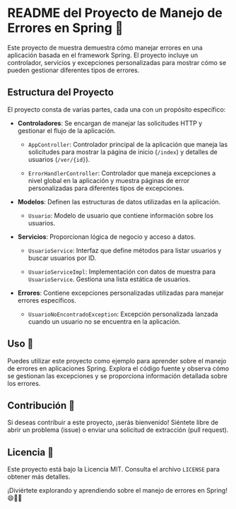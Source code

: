 # README del Proyecto de Manejo de Errores en Spring 🚀

Este proyecto de muestra demuestra cómo manejar errores en una aplicación basada en el framework Spring. El proyecto incluye un controlador, servicios y excepciones personalizadas para mostrar cómo se pueden gestionar diferentes tipos de errores.

## Estructura del Proyecto

El proyecto consta de varias partes, cada una con un propósito específico:

- **Controladores**: Se encargan de manejar las solicitudes HTTP y gestionar el flujo de la aplicación.

  - `AppController`: Controlador principal de la aplicación que maneja las solicitudes para mostrar la página de inicio (`/index`) y detalles de usuarios (`/ver/{id}`).

  - `ErrorHandlerController`: Controlador que maneja excepciones a nivel global en la aplicación y muestra páginas de error personalizadas para diferentes tipos de excepciones.

- **Modelos**: Definen las estructuras de datos utilizadas en la aplicación.

  - `Usuario`: Modelo de usuario que contiene información sobre los usuarios.

- **Servicios**: Proporcionan lógica de negocio y acceso a datos.

  - `UsuarioService`: Interfaz que define métodos para listar usuarios y buscar usuarios por ID.

  - `UsuarioServiceImpl`: Implementación con datos de muestra para `UsuarioService`. Gestiona una lista estática de usuarios.

- **Errores**: Contiene excepciones personalizadas utilizadas para manejar errores específicos.

  - `UsuarioNoEncontradoException`: Excepción personalizada lanzada cuando un usuario no se encuentra en la aplicación.

## Uso 🧐

Puedes utilizar este proyecto como ejemplo para aprender sobre el manejo de errores en aplicaciones Spring. Explora el código fuente y observa cómo se gestionan las excepciones y se proporciona información detallada sobre los errores.

## Contribución 🤝

Si deseas contribuir a este proyecto, ¡serás bienvenido! Siéntete libre de abrir un problema (issue) o enviar una solicitud de extracción (pull request).

## Licencia 📄

Este proyecto está bajo la Licencia MIT. Consulta el archivo `LICENSE` para obtener más detalles.

¡Diviértete explorando y aprendiendo sobre el manejo de errores en Spring! 😄👨‍💻
